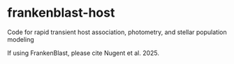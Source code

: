 # frankenblast-host
Code for rapid transient host association, photometry, and stellar population modeling

If using FrankenBlast, please cite Nugent et al. 2025.
